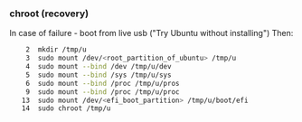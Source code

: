 ### chroot (recovery)

In case of failure - boot from live usb ("Try Ubuntu without installing")
Then:
```bash
    2  mkdir /tmp/u
    3  sudo mount /dev/<root_partition_of_ubuntu> /tmp/u
    4  sudo mount --bind /dev /tmp/u/dev
    5  sudo mount --bind /sys /tmp/u/sys
    6  sudo mount --bind /proc /tmp/u/pros
    9  sudo mount --bind /proc /tmp/u/proc
   13  sudo mount /dev/<efi_boot_partition> /tmp/u/boot/efi
   14  sudo chroot /tmp/u
```